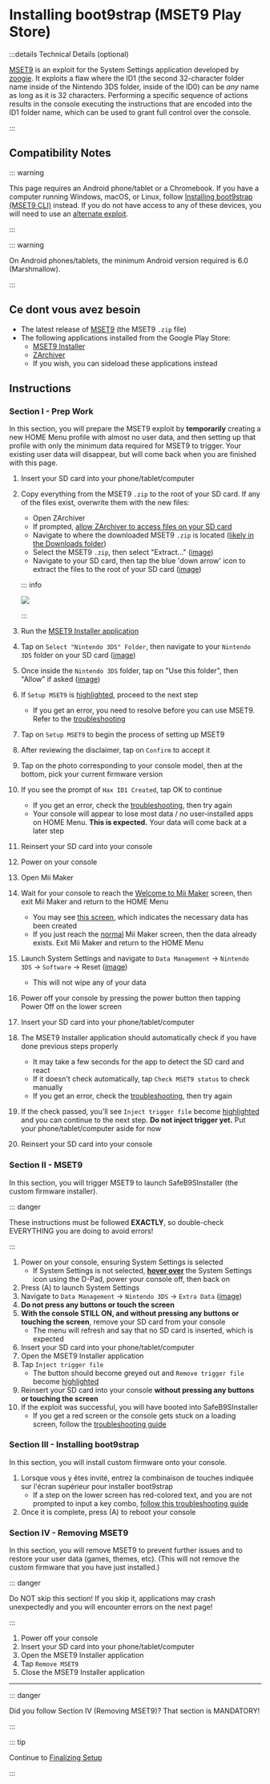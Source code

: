 # Installing boot9strap (MSET9 Play Store)

:::details Technical Details (optional)

[MSET9](https://github.com/zoogie/MSET9) is an exploit for the System Settings application developed by [zoogie](https://github.com/zoogie). It exploits a flaw where the ID1 (the second 32-character folder name inside of the Nintendo 3DS folder, inside of the ID0) can be _any_ name as long as it is 32 characters. Performing a specific sequence of actions results in the console executing the instructions that are encoded into the ID1 folder name, which can be used to grant full control over the console.

:::

## Compatibility Notes

::: warning

This page requires an Android phone/tablet or a Chromebook. If you have a computer running Windows, macOS, or Linux, follow [Installing boot9strap (MSET9 CLI)](installing-boot9strap-\(mset9-cli\)) instead. If you do not have access to any of these devices, you will need to use an [alternate exploit](https://wiki.hacks.guide/wiki/3DS:Alternate_Exploits).

:::

::: warning

On Android phones/tablets, the minimum Android version required is 6.0 (Marshmallow).

:::

## Ce dont vous avez besoin

- The latest release of [MSET9](https://github.com/hacks-guide/MSET9/releases/latest) (the MSET9 `.zip` file)
- The following applications installed from the Google Play Store:
    - [MSET9 Installer](https://play.google.com/store/apps/details?id=moe.saru.homebrew.console3ds.mset9_installer_android)
    - [ZArchiver](https://play.google.com/store/apps/details?id=ru.zdevs.zarchiver)
    - If you wish, you can sideload these applications instead

## Instructions

### Section I - Prep Work

In this section, you will prepare the MSET9 exploit by **temporarily** creating a new HOME Menu profile with almost no user data, and then setting up that profile with only the minimum data required for MSET9 to trigger. Your existing user data will disappear, but will come back when you are finished with this page.

1. Insert your SD card into your phone/tablet/computer

2. Copy everything from the MSET9 `.zip` to the root of your SD card. If any of the files exist, overwrite them with the new files:

    - Open ZArchiver
    - If prompted, [allow ZArchiver to access files on your SD card](/images/screenshots/mset9/zarchiver-allow.png)
    - Navigate to where the downloaded MSET9 `.zip` is located ([likely in the Downloads folder](/images/screenshots/mset9/zarchiver-zip-location.png))
    - Select the MSET9 `.zip`, then select "Extract..." ([image](/images/screenshots/mset9/zarchiver-extract-1.png))
    - Navigate to your SD card, then tap the blue 'down arrow' icon to extract the files to the root of your SD card ([image](/images/screenshots/mset9/zarchiver-extract-2.png))

    ::: info

    ![](/images/screenshots/mset9/mset9-root-layout-android.png)

    :::

3. Run the [MSET9 Installer application](/images/screenshots/mset9/mset9-setup-android.png)

4. Tap on `Select "Nintendo 3DS" Folder`, then navigate to your `Nintendo 3DS` folder on your SD card ([image](/images/screenshots/mset9/select-mset9-folder-1.png))

5. Once inside the `Nintendo 3DS` folder, tap on "Use this folder", then "Allow" if asked ([image](/images/screenshots/mset9/select-mset9-folder-2.png))

6. If `Setup MSET9` is [highlighted](/images/screenshots/mset9/setup-mset9-highlighted.png), proceed to the next step
    - If you get an error, you need to resolve before you can use MSET9. Refer to the [troubleshooting](troubleshooting-mset9)

7. Tap on `Setup MSET9` to begin the process of setting up MSET9

8. After reviewing the disclaimer, tap on `Confirm` to accept it

9. Tap on the photo corresponding to your console model, then at the bottom, pick your current firmware version

10. If you see the prompt of `Hax ID1 Created`, tap OK to continue
    - If you get an error, check the [troubleshooting](troubleshooting-mset9), then try again
    - Your console will appear to lose most data / no user-installed apps on HOME Menu. **This is expected.** Your data will come back at a later step

11. Reinsert your SD card into your console

12. Power on your console

13. Open Mii Maker

14. Wait for your console to reach the [Welcome to Mii Maker](/images/screenshots/mset9/mii-welcome.png) screen, then exit Mii Maker and return to the HOME Menu
    - You may see [this screen](/images/screenshots/mset9/mii-extdata.png), which indicates the necessary data has been created
    - If you just reach the [normal](/images/screenshots/mset9/mii-existing.png) Mii Maker screen, then the data already exists. Exit Mii Maker and return to the HOME Menu

15. Launch System Settings and navigate to `Data Management` -> `Nintendo 3DS` -> `Software` -> Reset ([image](/images/screenshots/database-reset.jpg))
    - This will not wipe any of your data

16. Power off your console by pressing the power button then tapping Power Off on the lower screen

17. Insert your SD card into your phone/tablet/computer

18. The MSET9 Installer application should automatically check if you have done previous steps properly
    - It may take a few seconds for the app to detect the SD card and react
    - If it doesn't check automatically, tap `Check MSET9 status` to check manually
    - If you get an error, check the [troubleshooting](troubleshooting-mset9), then try again

19. If the check passed, you'll see `Inject trigger file` become [highlighted](/images/screenshots/mset9/inject-trigger-highlighted.png) and you can continue to the next step. **Do not inject trigger yet.** Put your phone/tablet/computer aside for now

20. Reinsert your SD card into your console

### Section II - MSET9

In this section, you will trigger MSET9 to launch SafeB9SInstaller (the custom firmware installer).

::: danger

These instructions must be followed **EXACTLY**, so double-check EVERYTHING you are doing to avoid errors!

:::

1. Power on your console, ensuring System Settings is selected
    - If System Settings is not selected, **[hover over](/images/screenshots/mset9/hover-settings.png)** the System Settings icon using the D-Pad, power your console off, then back on
2. Press (A) to launch System Settings
3. Navigate to `Data Management` -> `Nintendo 3DS` -> `Extra Data` ([image](/images/screenshots/mset9/settings-extdata.png))
4. **Do not press any buttons or touch the screen**
5. **With the console STILL ON, and without pressing any buttons or touching the screen**, remove your SD card from your console
    - The menu will refresh and say that no SD card is inserted, which is expected
6. Insert your SD card into your phone/tablet/computer
7. Open the MSET9 Installer application
8. Tap `Inject trigger file`
    - The button should become greyed out and `Remove trigger file` become [highlighted](/images/screenshots/mset9/remove-trigger-highlighted.png)
9. Reinsert your SD card into your console **without pressing any buttons or touching the screen**
10. If the exploit was successful, you will have booted into SafeB9SInstaller
    - If you get a red screen or the console gets stuck on a loading screen, follow the [troubleshooting guide](troubleshooting-mset9)

### Section III - Installing boot9strap

In this section, you will install custom firmware onto your console.

1. Lorsque vous y êtes invité, entrez la combinaison de touches indiquée sur l'écran supérieur pour installer boot9strap
    - If a step on the lower screen has red-colored text, and you are not prompted to input a key combo, [follow this troubleshooting guide](troubleshooting-mset9)
2. Once it is complete, press (A) to reboot your console

<!--@include: ./_include/configure-luma3ds.md -->

### Section IV - Removing MSET9

In this section, you will remove MSET9 to prevent further issues and to restore your user data (games, themes, etc). (This will not remove the custom firmware that you have just installed.)

::: danger

Do NOT skip this section! If you skip it, applications may crash unexpectedly and you will encounter errors on the next page!

:::

1. Power off your console
2. Insert your SD card into your phone/tablet/computer
3. Open the MSET9 Installer application
4. Tap `Remove MSET9`
5. Close the MSET9 Installer application

<!--@include: ./_include/luma3ds-installed-note.md -->

___

::: danger

Did you follow Section IV (Removing MSET9)? That section is MANDATORY!

:::

::: tip

Continue to [Finalizing Setup](finalizing-setup)

:::
